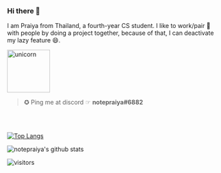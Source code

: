 ### Hi there 👋

I am Praiya from Thailand, a fourth-year CS student. I like to work/pair 👯 with people by doing a project together, because of that, I can deactivate my lazy feature 😄.

<img src="https://pixel-counter.vercel.app/api/unicorn.png" width="100" title="unicorn">

> ✪ Ping me at discord ☞ **notepraiya#6882**

<br/><br/>

[![Top Langs](https://github-readme-stats.vercel.app/api/top-langs/?username=notepraiya&layout=compact&theme=bear&count_private=true)](https://github.com/notepraiya)

![notepraiya's github stats](https://github-readme-stats.vercel.app/api?username=notepraiya&show_icons=true&theme=bear&count_private=true)

![visitors](https://visitor-badge.laobi.icu/badge?page_id=notepraiya.notepraiya)

